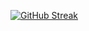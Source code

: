 [![GitHub Streak](https://streak-stats.demolab.com/?user=nicholas-songok)](https://git.io/streak-stats)
